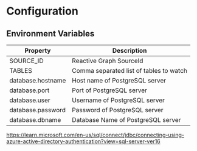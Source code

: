 # Configuration

## Environment Variables

|Property|Description|
|----|-------------------|
|SOURCE_ID|Reactive Graph SourceId|
|TABLES|Comma separated list of tables to watch|
|database.hostname|Host name of PostgreSQL server|
|database.port|Port of PostgreSQL server|
|database.user|Username of PostgreSQL server|
|database.password|Password of PostgreSQL server|
|database.dbname|Database Name of PostgreSQL server|


https://learn.microsoft.com/en-us/sql/connect/jdbc/connecting-using-azure-active-directory-authentication?view=sql-server-ver16

